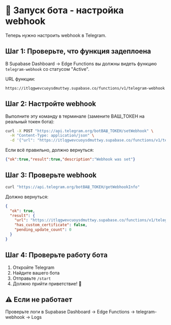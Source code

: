 # 🚀 Запуск бота - настройка webhook

Теперь нужно настроить webhook в Telegram.

## Шаг 1: Проверьте, что функция задеплоена

В Supabase Dashboard → Edge Functions вы должны видеть функцию `telegram-webhook` со статусом "Active".

URL функции:
```
https://itlqgwevcuoysdmuttwy.supabase.co/functions/v1/telegram-webhook
```

## Шаг 2: Настройте webhook

Выполните эту команду в терминале (замените ВАШ_ТОКЕН на реальный токен бота):

```bash
curl -X POST "https://api.telegram.org/botВАШ_ТОКЕН/setWebhook" \
  -H "Content-Type: application/json" \
  -d '{"url": "https://itlqgwevcuoysdmuttwy.supabase.co/functions/v1/telegram-webhook"}'
```

Если всё правильно, должно вернуться:
```json
{"ok":true,"result":true,"description":"Webhook was set"}
```

## Шаг 3: Проверьте webhook

```bash
curl "https://api.telegram.org/botВАШ_ТОКЕН/getWebhookInfo"
```

Должно вернуться:
```json
{
  "ok": true,
  "result": {
    "url": "https://itlqgwevcuoysdmuttwy.supabase.co/functions/v1/telegram-webhook",
    "has_custom_certificate": false,
    "pending_update_count": 0
  }
}
```

## Шаг 4: Проверьте работу бота

1. Откройте Telegram
2. Найдите вашего бота
3. Отправьте `/start`
4. Должно прийти приветствие! 🎉

## ⚠️ Если не работает

Проверьте логи в Supabase Dashboard → Edge Functions → telegram-webhook → Logs
